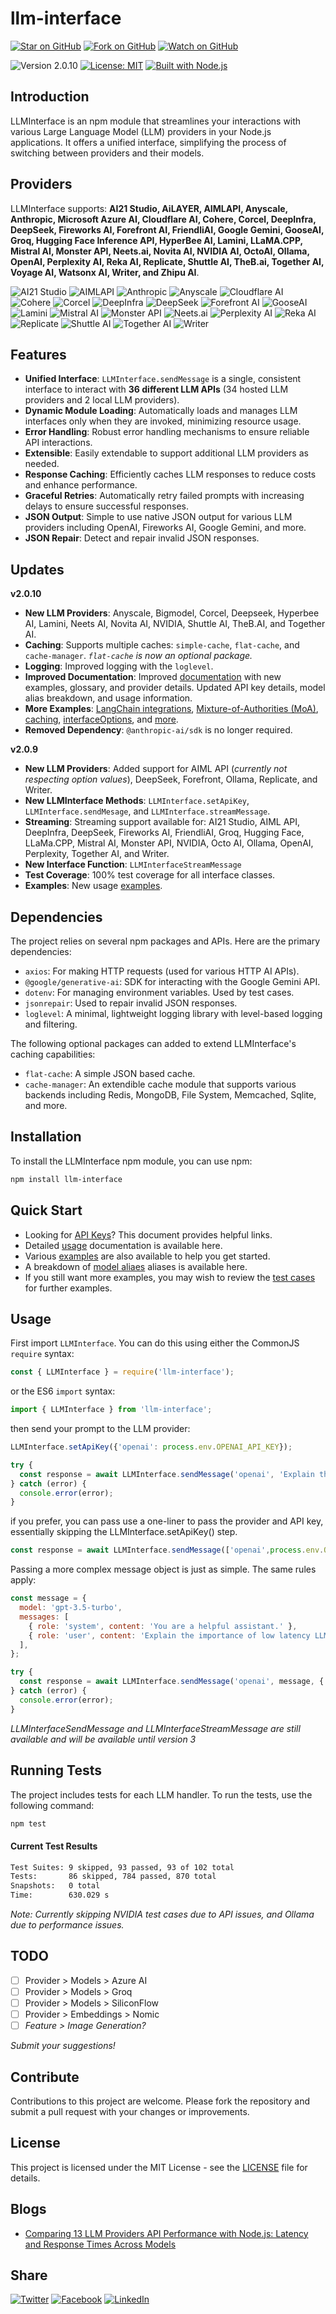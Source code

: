 # llm-interface

[![Star on GitHub](https://img.shields.io/github/stars/samestrin/llm-interface?style=social)](https://github.com/samestrin/llm-interface/stargazers) [![Fork on GitHub](https://img.shields.io/github/forks/samestrin/llm-interface?style=social)](https://github.com/samestrin/llm-interface/network/members) [![Watch on GitHub](https://img.shields.io/github/watchers/samestrin/llm-interface?style=social)](https://github.com/samestrin/llm-interface/watchers)

![Version 2.0.10](https://img.shields.io/badge/Version-2.0.10-blue) [![License: MIT](https://img.shields.io/badge/License-MIT-yellow.svg)](https://opensource.org/licenses/MIT) [![Built with Node.js](https://img.shields.io/badge/Built%20with-Node.js-green)](https://nodejs.org/)

## Introduction

LLMInterface is an npm module that streamlines your interactions with various Large Language Model (LLM) providers in your Node.js applications. It offers a unified interface, simplifying the process of switching between providers and their models.

## Providers

LLMInterface supports: **AI21 Studio, AiLAYER, AIMLAPI, Anyscale, Anthropic, Microsoft Azure AI, Cloudflare AI, Cohere, Corcel, DeepInfra, DeepSeek, Fireworks AI, Forefront AI, FriendliAI, Google Gemini, GooseAI, Groq, Hugging Face Inference API, HyperBee AI, Lamini, LLaMA.CPP, Mistral AI, Monster API, Neets.ai, Novita AI, NVIDIA AI, OctoAI, Ollama, OpenAI, Perplexity AI, Reka AI, Replicate, Shuttle AI, TheB.ai, Together AI, Voyage AI, Watsonx AI, Writer, and Zhipu AI**.

<!-- Support List -->
![AI21 Studio](https://samestrin.github.io/media/llm-interface/icons/ai21.png) ![AIMLAPI](https://samestrin.github.io/media/llm-interface/icons/aimlapi.png) ![Anthropic](https://samestrin.github.io/media/llm-interface/icons/anthropic.png) ![Anyscale](https://samestrin.github.io/media/llm-interface/icons/anyscale.png) ![Cloudflare AI](https://samestrin.github.io/media/llm-interface/icons/cloudflareai.png) ![Cohere](https://samestrin.github.io/media/llm-interface/icons/cohere.png) ![Corcel](https://samestrin.github.io/media/llm-interface/icons/corcel.png) ![DeepInfra](https://samestrin.github.io/media/llm-interface/icons/deepinfra.png) ![DeepSeek](https://samestrin.github.io/media/llm-interface/icons/deepseek.png) ![Forefront AI](https://samestrin.github.io/media/llm-interface/icons/forefront.png) ![GooseAI](https://samestrin.github.io/media/llm-interface/icons/gooseai.png) ![Lamini](https://samestrin.github.io/media/llm-interface/icons/lamini.png) ![Mistral AI](https://samestrin.github.io/media/llm-interface/icons/mistralai.png) ![Monster API](https://samestrin.github.io/media/llm-interface/icons/monsterapi.png) ![Neets.ai](https://samestrin.github.io/media/llm-interface/icons/neetsai.png) ![Perplexity AI](https://samestrin.github.io/media/llm-interface/icons/perplexity.png) ![Reka AI](https://samestrin.github.io/media/llm-interface/icons/rekaai.png) ![Replicate](https://samestrin.github.io/media/llm-interface/icons/replicate.png) ![Shuttle AI](https://samestrin.github.io/media/llm-interface/icons/shuttleai.png) ![Together AI](https://samestrin.github.io/media/llm-interface/icons/togetherai.png) ![Writer](https://samestrin.github.io/media/llm-interface/icons/writer.png)
<!-- Support List End -->

## Features

- **Unified Interface**: `LLMInterface.sendMessage` is a single, consistent interface to interact with **36 different LLM APIs** (34 hosted LLM providers and 2 local LLM providers).
- **Dynamic Module Loading**: Automatically loads and manages LLM interfaces only when they are invoked, minimizing resource usage.
- **Error Handling**: Robust error handling mechanisms to ensure reliable API interactions.
- **Extensible**: Easily extendable to support additional LLM providers as needed.
- **Response Caching**: Efficiently caches LLM responses to reduce costs and enhance performance.
- **Graceful Retries**: Automatically retry failed prompts with increasing delays to ensure successful responses.
- **JSON Output**: Simple to use native JSON output for various LLM providers  including OpenAI, Fireworks AI, Google Gemini, and more.
- **JSON Repair**: Detect and repair invalid JSON responses.

## Updates

**v2.0.10**

- **New LLM Providers**: Anyscale, Bigmodel, Corcel, Deepseek, Hyperbee AI, Lamini, Neets AI, Novita AI, NVIDIA, Shuttle AI, TheB.AI, and Together AI.
- **Caching**: Supports multiple caches: `simple-cache`, `flat-cache`, and `cache-manager`. _`flat-cache` is now an optional package._
- **Logging**: Improved logging with the `loglevel`.
- **Improved Documentation**: Improved [documentation](/docs) with new examples, glossary, and provider details. Updated API key details, model alias breakdown, and usage information.
- **More Examples**: [LangChain integrations](/docs/examples/langchain), [Mixture-of-Authorities (MoA)](/docs/examples/moa), [caching](/docs/examples/caching), [interfaceOptions](/docs/examples/interface-options), and [more](/docs/examples/misc).
- **Removed Dependency**: `@anthropic-ai/sdk` is no longer required.

**v2.0.9**

- **New LLM Providers**: Added support for AIML API (_currently not respecting option values_), DeepSeek, Forefront, Ollama, Replicate, and Writer.
- **New LLMInterface Methods**: `LLMInterface.setApiKey`, `LLMInterface.sendMesage`, and `LLMInterface.streamMessage`.
- **Streaming**: Streaming support available for: AI21 Studio, AIML API, DeepInfra, DeepSeek, Fireworks AI, FriendliAI, Groq, Hugging Face, LLaMa.CPP, Mistral AI, Monster API, NVIDIA,
Octo AI, Ollama, OpenAI, Perplexity, Together AI, and Writer.
- **New Interface Function**: `LLMInterfaceStreamMessage`
- **Test Coverage**: 100% test coverage for all interface classes.
- **Examples**: New usage [examples](/examples).

## Dependencies

The project relies on several npm packages and APIs. Here are the primary dependencies:

- `axios`: For making HTTP requests (used for various HTTP AI APIs).
- `@google/generative-ai`: SDK for interacting with the Google Gemini API.
- `dotenv`: For managing environment variables. Used by test cases.
- `jsonrepair`: Used to repair invalid JSON responses.
- `loglevel`:  A minimal, lightweight logging library with level-based logging and filtering.

The following optional packages can added to extend LLMInterface's caching capabilities:

- `flat-cache`: A simple JSON based cache.
- `cache-manager`: An extendible cache module that supports various backends including Redis, MongoDB, File System, Memcached, Sqlite, and more.

## Installation

To install the LLMInterface npm module, you can use npm:

```bash
npm install llm-interface
```
## Quick Start

- Looking for [API Keys](/docs/api-keys.md)? This document provides helpful links.
- Detailed [usage](/docs/usage.md) documentation is available here.
- Various [examples](/examples) are also available to help you get started.
- A breakdown of [model aliaes](/docs/models.md) aliases is available here.
- If you still want more examples, you may wish to review the [test cases](/test/) for further examples.

## Usage

First import `LLMInterface`. You can do this using either the CommonJS `require` syntax:

```javascript
const { LLMInterface } = require('llm-interface');
```

or the ES6 `import` syntax:

```javascript
import { LLMInterface } from 'llm-interface';
```

then send your prompt to the LLM provider:

```javascript
LLMInterface.setApiKey({'openai': process.env.OPENAI_API_KEY});

try {
  const response = await LLMInterface.sendMessage('openai', 'Explain the importance of low latency LLMs.');
} catch (error) {
  console.error(error);
}
```
if you prefer, you can pass use a one-liner to pass the provider and API key, essentially skipping the LLMInterface.setApiKey() step.

```javascript
const response = await LLMInterface.sendMessage(['openai',process.env.OPENAI_API_KEY], 'Explain the importance of low latency LLMs.');
```

Passing a more complex message object is just as simple. The same rules apply:

```javascript
const message = {
  model: 'gpt-3.5-turbo',
  messages: [
    { role: 'system', content: 'You are a helpful assistant.' },
    { role: 'user', content: 'Explain the importance of low latency LLMs.' },
  ],
};

try {
  const response = await LLMInterface.sendMessage('openai', message, { max_tokens: 150 });
} catch (error) {
  console.error(error);
}
```
_LLMInterfaceSendMessage and LLMInterfaceStreamMessage are still available and will be available until version 3_

## Running Tests

The project includes tests for each LLM handler. To run the tests, use the following command:

```bash
npm test
```

#### Current Test Results

```bash
Test Suites: 9 skipped, 93 passed, 93 of 102 total
Tests:       86 skipped, 784 passed, 870 total
Snapshots:   0 total
Time:        630.029 s
```

_Note: Currently skipping NVIDIA test cases due to API issues, and Ollama due to performance issues._

## TODO

- [ ] Provider > Models > Azure AI
- [ ] Provider > Models > Groq
- [ ] Provider > Models > SiliconFlow
- [ ] Provider > Embeddings > Nomic
- [ ] _Feature > Image Generation?_

_Submit your suggestions!_

## Contribute

Contributions to this project are welcome. Please fork the repository and submit a pull request with your changes or improvements.

## License

This project is licensed under the MIT License - see the [LICENSE](/LICENSE) file for details.

## Blogs

- [Comparing 13 LLM Providers API Performance with Node.js: Latency and Response Times Across Models](https://dev.to/samestrin/comparing-13-llm-providers-api-performance-with-nodejs-latency-and-response-times-across-models-2ka4)

## Share

[![Twitter](https://img.shields.io/badge/X-Tweet-blue)](https://twitter.com/intent/tweet?text=Check%20out%20this%20awesome%20project!&url=https://github.com/samestrin/llm-interface) [![Facebook](https://img.shields.io/badge/Facebook-Share-blue)](https://www.facebook.com/sharer/sharer.php?u=https://github.com/samestrin/llm-interface) [![LinkedIn](https://img.shields.io/badge/LinkedIn-Share-blue)](https://www.linkedin.com/sharing/share-offsite/?url=https://github.com/samestrin/llm-interface)
